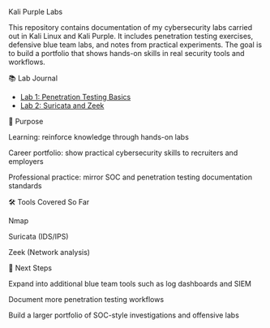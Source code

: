 Kali Purple Labs

This repository contains documentation of my cybersecurity labs carried out in Kali Linux and Kali Purple.
It includes penetration testing exercises, defensive blue team labs, and notes from practical experiments.
The goal is to build a portfolio that shows hands-on skills in real security tools and workflows.

📚 Lab Journal

- [Lab 1: Penetration Testing Basics](lab-1-pentest.md)
- [Lab 2: Suricata and Zeek](lab-2-suricata-zeek.md)

🎯 Purpose

Learning: reinforce knowledge through hands-on labs

Career portfolio: show practical cybersecurity skills to recruiters and employers

Professional practice: mirror SOC and penetration testing documentation standards

🛠️ Tools Covered So Far

Nmap

Suricata (IDS/IPS)

Zeek (Network analysis)

🔮 Next Steps

Expand into additional blue team tools such as log dashboards and SIEM

Document more penetration testing workflows

Build a larger portfolio of SOC-style investigations and offensive labs
